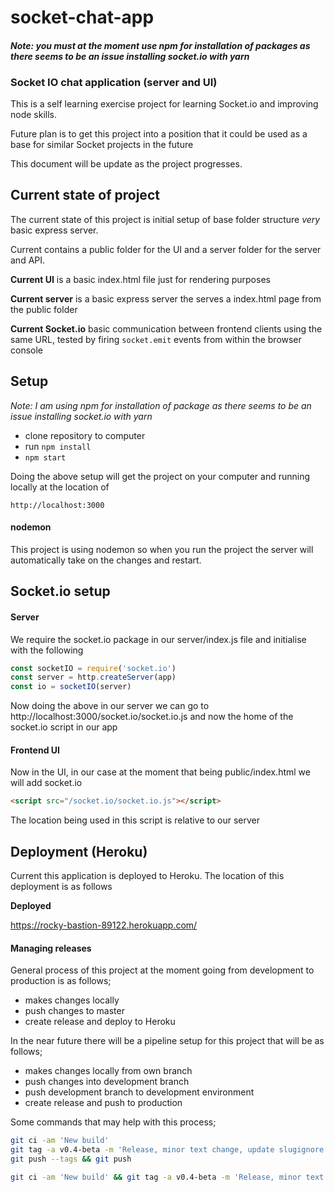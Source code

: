 # socket-chat-app

#### *Note: you must at the moment use npm for installation of packages as there seems to be an issue installing socket.io with yarn*

### Socket IO chat application (server and UI)

This is a self learning exercise project for learning Socket.io and improving node skills.

Future plan is to get this project into a position that it could be used as a base for similar Socket projects in the future

This document will be update as the project progresses.


## Current state of project
The current state of this project is initial setup of base folder structure *very* basic express server.

Current contains a public folder for the UI and a server folder for the server and API.

**Current UI** is a basic index.html file just for rendering purposes

**Current server** is a basic express server the serves a index.html page from the public folder

**Current Socket.io** basic communication between frontend clients using the same URL, tested by firing `socket.emit` events from within the browser console

## Setup

*Note: I am using npm for installation of package as there seems to be an issue installing socket.io with yarn*

- clone repository to computer
- run `npm install`
- `npm start`

Doing the above setup will get the project on your computer and running locally at the location of

`http://localhost:3000`

#### nodemon
This project is using nodemon so when you run the project the server will automatically take on the changes and restart.

## Socket.io setup

#### Server
We require the socket.io package in our server/index.js file and initialise with the following

```js
const socketIO = require('socket.io')
const server = http.createServer(app)
const io = socketIO(server)
```
Now doing the above in our server we can go to http://localhost:3000/socket.io/socket.io.js and now the home of the socket.io script in our app

#### Frontend UI
Now in the UI, in our case at the moment that being public/index.html we will add socket.io

```html
<script src="/socket.io/socket.io.js"></script>
```

The location being used in this script is relative to our server

## Deployment (Heroku)

Current this application is deployed to Heroku. The location of this deployment is as follows

**Deployed**

https://rocky-bastion-89122.herokuapp.com/

#### Managing releases
General process of this project at the moment going from development to production is as follows;

- makes changes locally
- push changes to master
- create release and deploy to Heroku

In the near future there will be a pipeline setup for this project that will be as follows;

- makes changes locally from own branch
- push changes into development branch
- push development branch to development environment
- create release and push to production

Some commands that may help with this process;

```sh
git ci -am 'New build'
git tag -a v0.4-beta -m 'Release, minor text change, update slugignore'
git push --tags && git push
```

```sh
git ci -am 'New build' && git tag -a v0.4-beta -m 'Release, minor text change, update slugignore' && git push --tags && git push
```
